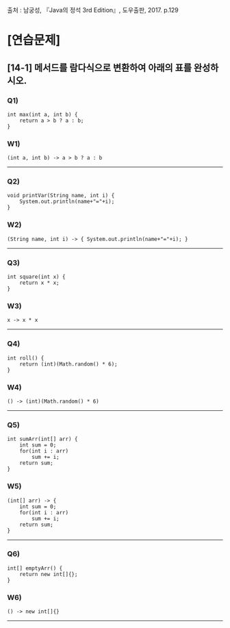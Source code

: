 출처 : 남궁성, 『Java의 정석 3rd Edition』, 도우출판, 2017. p.129

# [연습문제]
## [14-1] 메서드를 람다식으로 변환하여 아래의 표를 완성하시오.
### Q1) 
```  
int max(int a, int b) {
	return a > b ? a : b; 
}
```
### W1) 
```  
(int a, int b) -> a > b ? a : b
```
----
### Q2) 
```  
void printVar(String name, int i) {
	System.out.println(name+"="+i);
}
```
### W2) 
```  
(String name, int i) -> { System.out.println(name+"="+i); }
```
----
### Q3) 
```  
int square(int x) {
	return x * x;
}
```
### W3) 
```  
x -> x * x
```
----
### Q4) 
```  
int roll() {
	return (int)(Math.random() * 6);
}
```
### W4) 
```  
() -> (int)(Math.random() * 6)
```
----
### Q5) 
```  
int sumArr(int[] arr) {
	int sum = 0;
	for(int i : arr)
		sum += i;
	return sum;
}
```
### W5) 
```  
(int[] arr) -> {
    int sum = 0;
    for(int i : arr)
        sum += i;
    return sum;
}
```
----
### Q6) 
```  
int[] emptyArr() {
	return new int[]{};
}
```
### W6) 
```  
() -> new int[]{}
```
----
